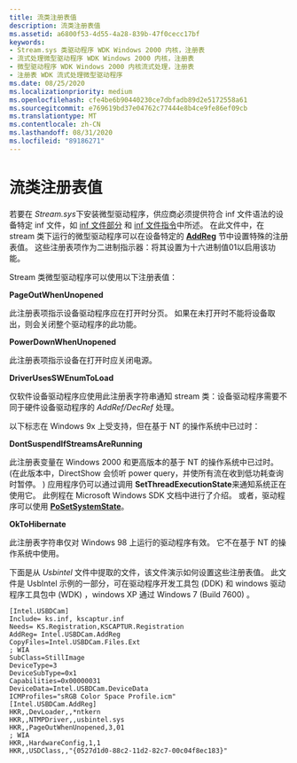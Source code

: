 ```yaml
---
title: 流类注册表值
description: 流类注册表值
ms.assetid: a6800f53-4d55-4a28-839b-47f0cecc17bf
keywords:
- Stream.sys 类驱动程序 WDK Windows 2000 内核，注册表
- 流式处理微型驱动程序 WDK Windows 2000 内核，注册表
- 微型驱动程序 WDK Windows 2000 内核流式处理，注册表
- 注册表 WDK 流式处理微型驱动程序
ms.date: 08/25/2020
ms.localizationpriority: medium
ms.openlocfilehash: cfe4be6b90440230ce7dbfadb89d2e5172558a61
ms.sourcegitcommit: e769619bd37e04762c77444e8b4ce9fe86ef09cb
ms.translationtype: MT
ms.contentlocale: zh-CN
ms.lasthandoff: 08/31/2020
ms.locfileid: "89186271"
---
```

# <a name="stream-class-registry-values"></a>流类注册表值

若要在 *Stream.sys*下安装微型驱动程序，供应商必须提供符合 inf 文件语法的设备特定 inf 文件，如 [inf 文件部分](../install/inf-classinstall32-section.md) 和 [inf 文件指令](../install/inf-addcomponent-directive.md)中所述。 在此文件中，在 stream 类下运行的微型驱动程序可以在设备特定的 [**AddReg**](../install/inf-addreg-directive.md) 节中设置特殊的注册表值。 这些注册表项作为二进制指示器：将其设置为十六进制值01以启用该功能。

Stream 类微型驱动程序可以使用以下注册表值：

**PageOutWhenUnopened**
  
此注册表项指示设备驱动程序应在打开时分页。 如果在未打开时不能将设备取出，则会关闭整个驱动程序的此功能。

**PowerDownWhenUnopened**
  
此注册表项指示设备在打开时应关闭电源。

**DriverUsesSWEnumToLoad**
  
仅软件设备驱动程序应使用此注册表字符串通知 stream 类：设备驱动程序需要不同于硬件设备驱动程序的 *AddRef/DecRef* 处理。

以下标志在 Windows 9x 上受支持，但在基于 NT 的操作系统中已过时：

**DontSuspendIfStreamsAreRunning**
  
此注册表变量在 Windows 2000 和更高版本的基于 NT 的操作系统中已过时。  (在此版本中，DirectShow 会侦听 power query，并使所有流在收到低功耗查询时暂停。 ) 应用程序仍可以通过调用 **SetThreadExecutionState**来通知系统正在使用它。 此例程在 Microsoft Windows SDK 文档中进行了介绍。 或者，驱动程序可以使用 [**PoSetSystemState**](/windows-hardware/drivers/ddi/wdm/nf-wdm-posetsystemstate)。

**OkToHibernate**
  
此注册表字符串仅对 Windows 98 上运行的驱动程序有效。 它不在基于 NT 的操作系统中使用。

下面是从 *Usbintel* 文件中提取的文件，该文件演示如何设置这些注册表值。 此文件是 UsbIntel 示例的一部分，可在驱动程序开发工具包 (DDK) 和 windows 驱动程序工具包中 (WDK) ，windows XP 通过 Windows 7 (Build 7600) 。

```inf
[Intel.USBDCam]
Include= ks.inf, kscaptur.inf
Needs= KS.Registration,KSCAPTUR.Registration
AddReg= Intel.USBDCam.AddReg
CopyFiles=Intel.USBDCam.Files.Ext
; WIA
SubClass=StillImage
DeviceType=3
DeviceSubType=0x1
Capabilities=0x00000031
DeviceData=Intel.USBDCam.DeviceData
ICMProfiles="sRGB Color Space Profile.icm"
[Intel.USBDCam.AddReg]
HKR,,DevLoader,,*ntkern
HKR,,NTMPDriver,,usbintel.sys
HKR,,PageOutWhenUnopened,3,01
; WIA
HKR,,HardwareConfig,1,1
HKR,,USDClass,,"{0527d1d0-88c2-11d2-82c7-00c04f8ec183}"
```